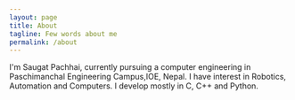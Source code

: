 ```yaml
---
layout: page
title: About
tagline: Few words about me
permalink: /about
---
```


I'm Saugat Pachhai, currently pursuing a computer engineering in Paschimanchal Engineering Campus,IOE, Nepal. I have interest in Robotics, Automation and Computers. I develop mostly in C, C++ and Python. 
